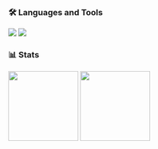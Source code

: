 ### 🛠 Languages and Tools
<img src="https://img.shields.io/badge/Java-007396?logo=Java&logoColor=white"/>
<img src="https://img.shields.io/badge/Python-3776AB?logo=Java&logoColor=white"/>

### 📊 Stats
<div>

<img height="140" src="https://github-readme-stats.vercel.app/api?username=yjy8501&show_icons=true&theme=tokyonight">
<img height="140" src="http://mazassumnida.wtf/api/v2/generate_badge?boj=yjy8501">
</div>
